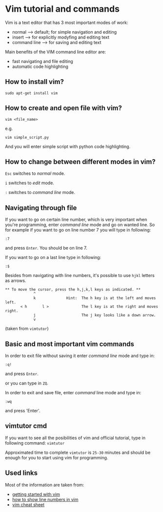 # Vim tutorial and commands 

Vim is a text editor that has 3 most important modes of work: 
 * normal --> default; for simple navigation and editing
 * insert --> for explicitly modyfing and editing text
 * command line --> for saving and editing text 

Main benefits of the VIM command line editor are:
 * fast navigating and file editing
 * automatic code highlighting

## How to install vim? 

`sudo apt-get install vim`

## How to create and open file with vim? 

`vim <file_name>` 

e.g.

`vim simple_script.py` 

And you will enter simple script with python code highlighting. 

## How to change between different modes in vim? 

`Esc` switches to *normal* mode. 

`i` switches to *edit* mode.

`:` switches to *command line* mode. 

## Navigating through file 

If you want to go on certain line number, which is very important when you're programming, 
enter *command line* mode and go on wanted line. So for example if you want to 
go on line number 7 you will type in following: 
```
:7
```
and press `Enter`. You should be on line 7. 

If you want to go on a last line type in following: 
```
:$
```

Besides from navigating with line numbers, it's possible to use `hjkl` letters 
as arrows. 

```
** To move the cursor, press the h,j,k,l keys as indicated. **
             ^
             k              Hint:  The h key is at the left and moves left.
       < h       l >               The l key is at the right and moves right.
             j                     The j key looks like a down arrow.
             v
```
(taken from `vimtutor`) 

## Basic and most important vim commands 

In order to exit file without saving it enter *command line* mode and type in: 
```
:q!
```
and press `Enter`. 

or you can type in `ZQ`. 

In order to exit and save file, enter *command* line mode and type in: 
```
:wq
```
and press 'Enter'. 


## vimtutor cmd

If you want to see all the posibilities of vim and official tutorial, type in 
following command: 
`vimtutor`  

Approximated time to complete `vimtutor` is `25-30` minutes and should be 
enough for you to start using vim for programming.  

## Used links

Most of the information are taken from: 
 * [getting started with vim](https://opensource.com/article/19/3/getting-started-vim) 
 * [how to show line numbers in vim](https://linuxize.com/post/how-to-show-line-numbers-in-vim/)
 * [vim cheat sheet](https://vim.rtorr.com/) 


 
